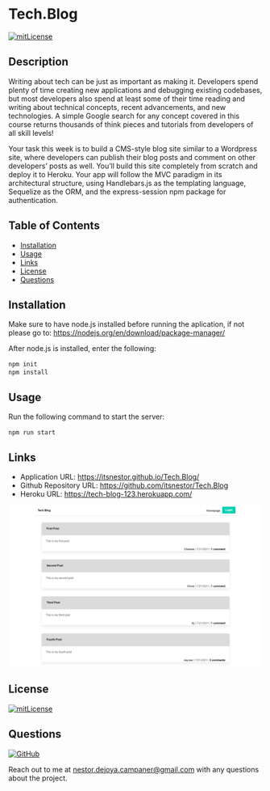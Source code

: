 # Tech.Blog

[![mitLicense](https://img.shields.io/badge/license-MIT-green?style=plastic)](https://choosealicense.com/licenses/bsd-3-clause/)

## Description

  Writing about tech can be just as important as making it. Developers spend plenty of time creating new applications and debugging existing codebases, but most developers also spend at least some of their time reading and writing about technical concepts, recent advancements, and new technologies. A simple Google search for any concept covered in this course returns thousands of think pieces and tutorials from developers of all skill levels!

  Your task this week is to build a CMS-style blog site similar to a Wordpress site, where developers can publish their blog posts and comment on other developers’ posts as well. You’ll build this site completely from scratch and deploy it to Heroku. Your app will follow the MVC paradigm in its architectural structure, using Handlebars.js as the templating language, Sequelize as the ORM, and the express-session npm package for authentication.
  
  
## Table of Contents
  * [Installation](#installation)
  * [Usage](#usage)
  * [Links](#links)
  * [License](#license)
  * [Questions](#questions)
  
## Installation

  Make sure to have node.js installed before running the aplication, if not please go to: https://nodejs.org/en/download/package-manager/

  After node.js is installed, enter the following:

  ```
  npm init
  npm install
  ```

## Usage

  Run the following command to start the server:

  ```
  npm run start
  ```

## Links

  * Application URL: https://itsnestor.github.io/Tech.Blog/
  * Github Repository URL: https://github.com/itsnestor/Tech.Blog
  * Heroku URL: https://tech-blog-123.herokuapp.com/

  ![techblogpicture](Assets/TechBlog.PNG)
  

## License

  [![mitLicense](https://img.shields.io/badge/license-MIT-green?style=plastic)](https://choosealicense.com/licenses/bsd-3-clause/)
  

## Questions

  [![GitHub](https://img.shields.io/badge/My%20GitHub-Click%20Me!-blueviolet?style=plastic&logo=GitHub)](https://github.com/itsnestor)

  Reach out to me at nestor.dejoya.campaner@gmail.com with any questions about the project.